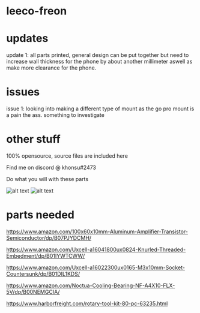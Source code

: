 # leeco-freon
# updates
update 1: all parts printed, general design can be put together but need to increase wall thickness for the phone by about another millimeter aswell as make more clearance for the phone.

# issues
issue 1: looking into making a different type of mount as the go pro mount is a pain the ass. something to investigate

# other stuff

100% opensource, source files are included here

Find me on discord @ khonsu#2473

Do what you will with these parts


![alt text](https://cdn.discordapp.com/attachments/534139378772082749/784475122400362496/unknown.png)
![alt text](https://cdn.discordapp.com/attachments/534139378772082749/784475066335100959/unknown.png)


# parts needed
https://www.amazon.com/100x60x10mm-Aluminum-Amplifier-Transistor-Semiconductor/dp/B07PJYDCMH/

https://www.amazon.com/Uxcell-a16041800ux0824-Knurled-Threaded-Embedment/dp/B01IYWTCWW/

https://www.amazon.com/Uxcell-a16022300ux0165-M3x10mm-Socket-Countersunk/dp/B01DIL1KDS/

https://www.amazon.com/Noctua-Cooling-Bearing-NF-A4X10-FLX-5V/dp/B00NEMGCIA/

https://www.harborfreight.com/rotary-tool-kit-80-pc-63235.html

